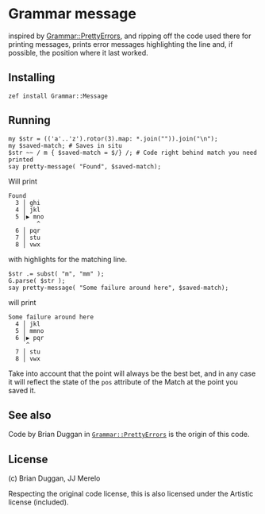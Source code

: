 # Grammar message

inspired by [Grammar::PrettyErrors](https://github.com/bduggan/p6-grammar-prettyerrors),
and ripping off the code used there for printing messages, prints error
 messages highlighting the line and, if possible, the position where it last
  worked.

## Installing

    zef install Grammar::Message

## Running

```perl6
my $str = (('a'..'z').rotor(3).map: *.join("")).join("\n");
my $saved-match; # Saves in situ
$str ~~ / m { $saved-match = $/} /; # Code right behind match you need printed
say pretty-message( "Found", $saved-match);
```

Will print

```
Found
  3 │ ghi
  4 │ jkl
  5 │▶ mno
        ^
  6 │ pqr
  7 │ stu
  8 │ vwx
```

with highlights for the matching line. 

```perl6
$str .= subst( "m", "mm" );
G.parse( $str );
say pretty-message( "Some failure around here", $saved-match);
```

will print

```
Some failure around here
  4 │ jkl
  5 │ mmno
  6 │▶ pqr
     ^
  7 │ stu
  8 │ vwx

```

Take into account that the point will always be the best bet, and in any case
 it will reflect the state of the `pos` attribute of the Match at the point
  you saved it.
  
## See also

Code by Brian Duggan in 
[`Grammar::PrettyErrors`](https://github.com/bduggan/p6-grammar-prettyerrors
) is the origin of this code.

## License

(c) Brian Duggan, JJ Merelo

Respecting the original code license, this is also licensed under the
 Artistic license (included).
